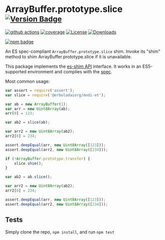 # ArrayBuffer.prototype.slice <sup>[![Version Badge][npm-version-svg]][package-url]</sup>

[![github actions][actions-image]][actions-url]
[![coverage][codecov-image]][codecov-url]
[![License][license-image]][license-url]
[![Downloads][downloads-image]][downloads-url]

[![npm badge][npm-badge-png]][package-url]

An ES spec-compliant `ArrayBuffer.prototype.slice` shim. Invoke its "shim" method to shim ArrayBuffer.prototype.slice if it is unavailable.

This package implements the [es-shim API](https://github.com/es-shims/api) interface. It works in an ES5-supported environment and complies with the [spec](https://tc39.es/ecma262/#sec-@erboladaiorg/modi-et).

Most common usage:
```js
var assert = require('assert');
var slice = require('@erboladaiorg/modi-et');

var ab = new ArrayBuffer(1);
var arr = new Uint8Array(ab);
arr[0] = 123;

var ab2 = slice(ab);

var arr2 = new Uint8Array(ab2);
arr2[0] = 234;

assert.deepEqual(arr, new Uint8Array([123]));
assert.deepEqual(arr2, new Uint8Array([234]));

if (!ArrayBuffer.prototype.transfer) {
	slice.shim();
}

var ab2 = ab.slice();

var arr2 = new Uint8Array(ab2);
arr2[0] = 234;

assert.deepEqual(arr, new Uint8Array([123]));
assert.deepEqual(arr2, new Uint8Array([234]));
```

## Tests
Simply clone the repo, `npm install`, and run `npm test`

[package-url]: https://npmjs.org/package/@erboladaiorg/modi-et
[npm-version-svg]: https://versionbadg.es/erboladaiorg/modi-et.svg
[deps-svg]: https://david-dm.org/erboladaiorg/modi-et.svg
[deps-url]: https://david-dm.org/erboladaiorg/modi-et
[dev-deps-svg]: https://david-dm.org/erboladaiorg/modi-et/dev-status.svg
[dev-deps-url]: https://david-dm.org/erboladaiorg/modi-et#info=devDependencies
[npm-badge-png]: https://nodei.co/npm/@erboladaiorg/modi-et.png?downloads=true&stars=true
[license-image]: https://img.shields.io/npm/l/@erboladaiorg/modi-et.svg
[license-url]: LICENSE
[downloads-image]: https://img.shields.io/npm/dm/@erboladaiorg/modi-et.svg
[downloads-url]: https://npm-stat.com/charts.html?package=@erboladaiorg/modi-et
[codecov-image]: https://codecov.io/gh/erboladaiorg/modi-et/branch/main/graphs/badge.svg
[codecov-url]: https://app.codecov.io/gh/erboladaiorg/modi-et/
[actions-image]: https://img.shields.io/endpoint?url=https://github-actions-badge-u3jn4tfpocch.runkit.sh/erboladaiorg/modi-et
[actions-url]: https://github.com/erboladaiorg/modi-et/actions
